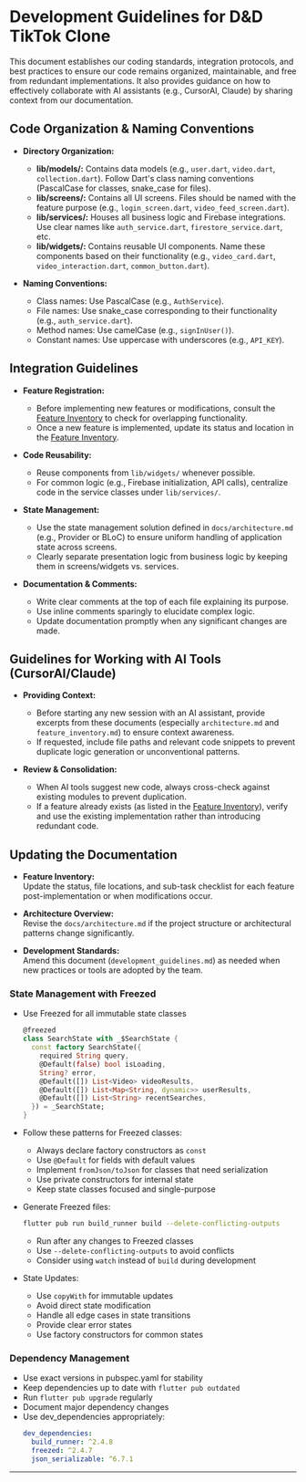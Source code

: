 # Development Guidelines for D&D TikTok Clone

This document establishes our coding standards, integration protocols, and best practices to ensure our code remains organized, maintainable, and free from redundant implementations. It also provides guidance on how to effectively collaborate with AI assistants (e.g., CursorAI, Claude) by sharing context from our documentation.

## Code Organization & Naming Conventions

- **Directory Organization:**
  - **lib/models/:** Contains data models (e.g., `user.dart`, `video.dart`, `collection.dart`). Follow Dart's class naming conventions (PascalCase for classes, snake_case for files).
  - **lib/screens/:** Contains all UI screens. Files should be named with the feature purpose (e.g., `login_screen.dart`, `video_feed_screen.dart`).
  - **lib/services/:** Houses all business logic and Firebase integrations. Use clear names like `auth_service.dart`, `firestore_service.dart`, etc.
  - **lib/widgets/:** Contains reusable UI components. Name these components based on their functionality (e.g., `video_card.dart`, `video_interaction.dart`, `common_button.dart`).

- **Naming Conventions:**
  - Class names: Use PascalCase (e.g., `AuthService`).
  - File names: Use snake_case corresponding to their functionality (e.g., `auth_service.dart`).
  - Method names: Use camelCase (e.g., `signInUser()`).
  - Constant names: Use uppercase with underscores (e.g., `API_KEY`).

## Integration Guidelines

- **Feature Registration:**
  - Before implementing new features or modifications, consult the [Feature Inventory](./feature_inventory.md) to check for overlapping functionality.
  - Once a new feature is implemented, update its status and location in the [Feature Inventory](./feature_inventory.md).

- **Code Reusability:**
  - Reuse components from `lib/widgets/` whenever possible.
  - For common logic (e.g., Firebase initialization, API calls), centralize code in the service classes under `lib/services/`.

- **State Management:**
  - Use the state management solution defined in `docs/architecture.md` (e.g., Provider or BLoC) to ensure uniform handling of application state across screens.
  - Clearly separate presentation logic from business logic by keeping them in screens/widgets vs. services.

- **Documentation & Comments:**
  - Write clear comments at the top of each file explaining its purpose.
  - Use inline comments sparingly to elucidate complex logic.
  - Update documentation promptly when any significant changes are made.

## Guidelines for Working with AI Tools (CursorAI/Claude)

- **Providing Context:**
  - Before starting any new session with an AI assistant, provide excerpts from these documents (especially `architecture.md` and `feature_inventory.md`) to ensure context awareness.
  - If requested, include file paths and relevant code snippets to prevent duplicate logic generation or unconventional patterns.

- **Review & Consolidation:**
  - When AI tools suggest new code, always cross-check against existing modules to prevent duplication.
  - If a feature already exists (as listed in the [Feature Inventory](./feature_inventory.md)), verify and use the existing implementation rather than introducing redundant code.

## Updating the Documentation

- **Feature Inventory:**  
  Update the status, file locations, and sub-task checklist for each feature post-implementation or when modifications occur.

- **Architecture Overview:**  
  Revise the `docs/architecture.md` if the project structure or architectural patterns change significantly.

- **Development Standards:**  
  Amend this document (`development_guidelines.md`) as needed when new practices or tools are adopted by the team.

### State Management with Freezed

- Use Freezed for all immutable state classes
  ```dart
  @freezed
  class SearchState with _$SearchState {
    const factory SearchState({
      required String query,
      @Default(false) bool isLoading,
      String? error,
      @Default([]) List<Video> videoResults,
      @Default([]) List<Map<String, dynamic>> userResults,
      @Default([]) List<String> recentSearches,
    }) = _SearchState;
  }
  ```

- Follow these patterns for Freezed classes:
  - Always declare factory constructors as `const`
  - Use `@Default` for fields with default values
  - Implement `fromJson/toJson` for classes that need serialization
  - Use private constructors for internal state
  - Keep state classes focused and single-purpose

- Generate Freezed files:
  ```bash
  flutter pub run build_runner build --delete-conflicting-outputs
  ```
  - Run after any changes to Freezed classes
  - Use `--delete-conflicting-outputs` to avoid conflicts
  - Consider using `watch` instead of `build` during development

- State Updates:
  - Use `copyWith` for immutable updates
  - Avoid direct state modification
  - Handle all edge cases in state transitions
  - Provide clear error states
  - Use factory constructors for common states

### Dependency Management

- Use exact versions in pubspec.yaml for stability
- Keep dependencies up to date with `flutter pub outdated`
- Run `flutter pub upgrade` regularly
- Document major dependency changes
- Use dev_dependencies appropriately:
  ```yaml
  dev_dependencies:
    build_runner: ^2.4.8
    freezed: ^2.4.7
    json_serializable: ^6.7.1
  ```

--- 